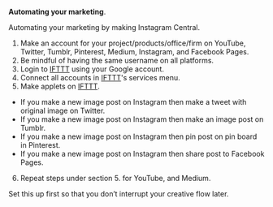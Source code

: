 **Automating your marketing**.

Automating your marketing by making Instagram Central.

1. Make an account for your project/products/office/firm on YouTube, Twitter, Tumblr, Pinterest, Medium, Instagram, and Facebook Pages.
2. Be mindful of having the same username on all platforms.
3. Login to <a href="https://www.ifttt.com" rel="noopener noreferrer" target="_blank">IFTTT</a> using your Google account.
4. Connect all accounts in <a href="https://www.ifttt.com" rel="noopener noreferrer" target="_blank">IFTTT</a>'s services menu.
5. Make applets on <a href="https://www.ifttt.com" rel="noopener noreferrer" target="_blank">IFTTT</a>.
- If you make a new image post on Instagram then make a tweet with original image on Twitter.
- If you make a new image post on Instagram then make an image post on Tumblr.
- If you make a new image post on Instagram then pin post on pin board in Pinterest.
- If you make a new image post on Instagram then share post to Facebook Pages.
6. Repeat steps under section 5. for YouTube, and Medium.

Set this up first so that you don’t interrupt your creative flow later.
